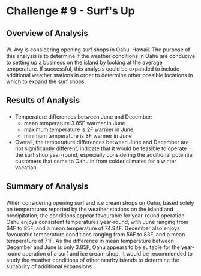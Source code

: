 # Challenge # 9 - Surf's Up

## Overview of Analysis
### 
W. Avy is considering opening surf shops in Oahu, Hawaii. The purpose of this analysis is to determine if the weather conditions in Oahu are conducive to setting up a business on the island by looking at the average temperature.  If successful, this analysis could be expanded to include additional weather stations in order to determine other possible locations in which to expand the surf shops. 

## Results of Analysis
### 
- Temperature differences between June and December:
  -   mean temperature 3.85F warmer in June
  -   maximum temperature is 2F warmer in June
  -   minimum temperature is 8F warmer in June
-   Overall, the temperature differences between June and December are not significantly different, indicate that it would be feasible to operate the surf shop year-round, especially considering the additional potential customers that come to Oahu in from colder climates for a winter vacation.  

## Summary of Analysis
### 
When considering opening surf and ice cream shops on Oahu, based solely on temperatures reported by the weather stations on the island and precipitation, the conditions appear favourable for year-round operation.  Oahu enjoys consistent temperatures year-round, with June ranging from 64F to 85F, and a mean temperature of 74.94F.  December also enjoys favourable temperature conditions ranging from 56F to 83F, and a mean temperature of 71F.  As the difference in mean temperature between December and June is only 3.85F, Oahu appears to be suitable for the year-round operation of a surf and ice cream shop.  It would be recommended to study the weather conditions of other nearby islands to determine the suitability of additional expansions.
